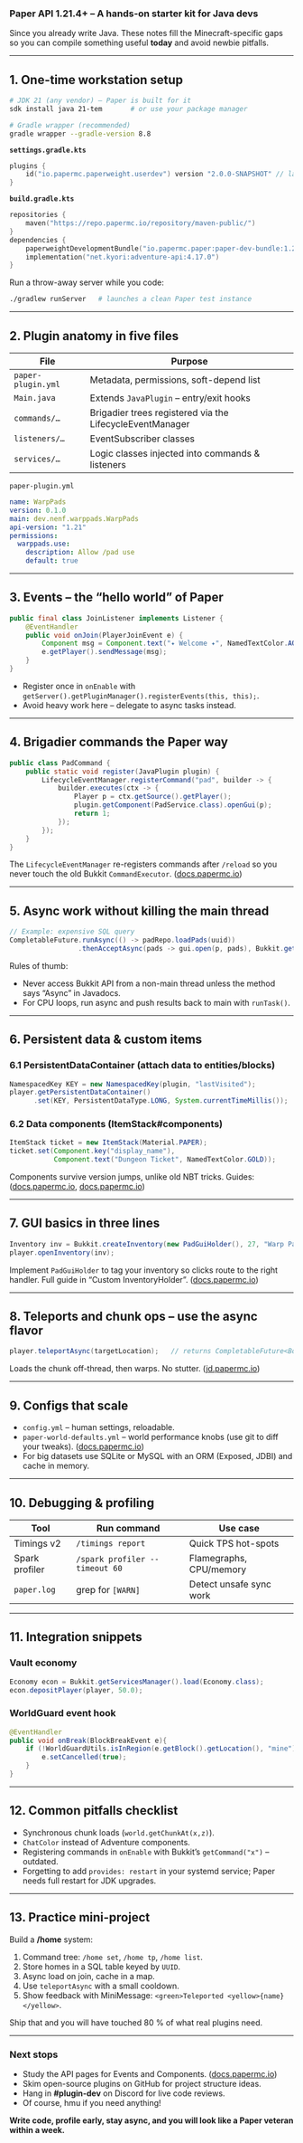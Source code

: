 ### Paper API 1.21.4+ – A hands-on starter kit for Java devs

Since you already write Java. These notes fill the Minecraft-specific gaps so you can compile something useful **today** and avoid newbie pitfalls.

---

## 1. One-time workstation setup

```bash
# JDK 21 (any vendor) – Paper is built for it
sdk install java 21-tem       # or use your package manager

# Gradle wrapper (recommended)
gradle wrapper --gradle-version 8.8
```

**`settings.gradle.kts`**

```kotlin
plugins {
    id("io.papermc.paperweight.userdev") version "2.0.0-SNAPSHOT" // latest userdev ([github.com](https://github.com/PaperMC/paperweight/releases))
}
```

**`build.gradle.kts`**

```kotlin
repositories {
    maven("https://repo.papermc.io/repository/maven-public/")
}
dependencies {
    paperweightDevelopmentBundle("io.papermc.paper:paper-dev-bundle:1.21.4-R0.1-SNAPSHOT")
    implementation("net.kyori:adventure-api:4.17.0")
}
```

Run a throw-away server while you code:

```bash
./gradlew runServer   # launches a clean Paper test instance
```

---

## 2. Plugin anatomy in five files

| File               | Purpose                                                  |
| ------------------ | -------------------------------------------------------- |
| `paper-plugin.yml` | Metadata, permissions, soft-depend list                  |
| `Main.java`        | Extends `JavaPlugin` – entry/exit hooks                  |
| `commands/…`       | Brigadier trees registered via the LifecycleEventManager |
| `listeners/…`      | EventSubscriber classes                                  |
| `services/…`       | Logic classes injected into commands & listeners         |

`paper-plugin.yml`

```yaml
name: WarpPads
version: 0.1.0
main: dev.nenf.warppads.WarpPads
api-version: "1.21"
permissions:
  warppads.use:
    description: Allow /pad use
    default: true
```

---

## 3. Events – the “hello world” of Paper

```java
public final class JoinListener implements Listener {
    @EventHandler
    public void onJoin(PlayerJoinEvent e) {
        Component msg = Component.text("✦ Welcome ✦", NamedTextColor.AQUA);
        e.getPlayer().sendMessage(msg);
    }
}
```

* Register once in `onEnable` with `getServer().getPluginManager().registerEvents(this, this);`.
* Avoid heavy work here – delegate to async tasks instead.

---

## 4. Brigadier commands the Paper way

```java
public class PadCommand {
    public static void register(JavaPlugin plugin) {
        LifecycleEventManager.registerCommand("pad", builder -> {
            builder.executes(ctx -> {
                Player p = ctx.getSource().getPlayer();
                plugin.getComponent(PadService.class).openGui(p);
                return 1;
            });
        });
    }
}
```

The `LifecycleEventManager` re-registers commands after `/reload` so you never touch the old Bukkit `CommandExecutor`. ([docs.papermc.io](https://docs.papermc.io/paper/dev/command-api/basics/registration/))

---

## 5. Async work without killing the main thread

```java
// Example: expensive SQL query
CompletableFuture.runAsync(() -> padRepo.loadPads(uuid))
                 .thenAcceptAsync(pads -> gui.open(p, pads), Bukkit.getScheduler());
```

Rules of thumb:

* Never access Bukkit API from a non-main thread unless the method says “Async” in Javadocs.
* For CPU loops, run async and push results back to main with `runTask()`.

---

## 6. Persistent data & custom items

### 6.1 PersistentDataContainer (attach data to entities/blocks)

```java
NamespacedKey KEY = new NamespacedKey(plugin, "lastVisited");
player.getPersistentDataContainer()
      .set(KEY, PersistentDataType.LONG, System.currentTimeMillis());
```

### 6.2 Data components (ItemStack#components)

```java
ItemStack ticket = new ItemStack(Material.PAPER);
ticket.set(Component.key("display_name"),
           Component.text("Dungeon Ticket", NamedTextColor.GOLD));
```

Components survive version jumps, unlike old NBT tricks. Guides: ([docs.papermc.io](https://docs.papermc.io/paper/dev/api/), [docs.papermc.io](https://docs.papermc.io/paper/dev/))

---

## 7. GUI basics in three lines

```java
Inventory inv = Bukkit.createInventory(new PadGuiHolder(), 27, "Warp Pads");
player.openInventory(inv);
```

Implement `PadGuiHolder` to tag your inventory so clicks route to the right handler. Full guide in “Custom InventoryHolder”. ([docs.papermc.io](https://docs.papermc.io/paper/dev/))

---

## 8. Teleports and chunk ops – use the async flavor

```java
player.teleportAsync(targetLocation);   // returns CompletableFuture<Boolean>
```

Loads the chunk off-thread, then warps. No stutter. ([jd.papermc.io](https://jd.papermc.io/paper/1.21.7/org/bukkit/entity/Entity.html))

---

## 9. Configs that scale

* `config.yml` – human settings, reloadable.
* `paper-world-defaults.yml` – world performance knobs (use git to diff your tweaks). ([docs.papermc.io](https://docs.papermc.io/paper/reference/world-configuration/))
* For big datasets use SQLite or MySQL with an ORM (Exposed, JDBI) and cache in memory.

---

## 10. Debugging & profiling

| Tool           | Run command                    | Use case                |
| -------------- | ------------------------------ | ----------------------- |
| Timings v2     | `/timings report`              | Quick TPS hot-spots     |
| Spark profiler | `/spark profiler --timeout 60` | Flamegraphs, CPU/memory |
| `paper.log`    | grep for `[WARN]`              | Detect unsafe sync work |

---

## 11. Integration snippets

### Vault economy

```java
Economy econ = Bukkit.getServicesManager().load(Economy.class);
econ.depositPlayer(player, 50.0);
```

### WorldGuard event hook

```java
@EventHandler
public void onBreak(BlockBreakEvent e){
    if (!WorldGuardUtils.isInRegion(e.getBlock().getLocation(), "mine")) {
        e.setCancelled(true);
    }
}
```

---

## 12. Common pitfalls checklist

* Synchronous chunk loads (`world.getChunkAt(x,z)`).
* `ChatColor` instead of Adventure components.
* Registering commands in `onEnable` with Bukkit’s `getCommand("x")` – outdated.
* Forgetting to add `provides: restart` in your systemd service; Paper needs full restart for JDK upgrades.

---

## 13. Practice mini-project

Build a **/home** system:

1. Command tree: `/home set`, `/home tp`, `/home list`.
2. Store homes in a SQL table keyed by `UUID`.
3. Async load on join, cache in a map.
4. Use `teleportAsync` with a small cooldown.
5. Show feedback with MiniMessage: `<green>Teleported <yellow>{name}</yellow>`.

Ship that and you will have touched 80 % of what real plugins need.

---

### Next stops

* Study the API pages for Events and Components. ([docs.papermc.io](https://docs.papermc.io/paper/dev/api/))
* Skim open-source plugins on GitHub for project structure ideas.
* Hang in **#plugin-dev** on Discord for live code reviews.
* Of course, hmu if you need anything!

**Write code, profile early, stay async, and you will look like a Paper veteran within a week.**
